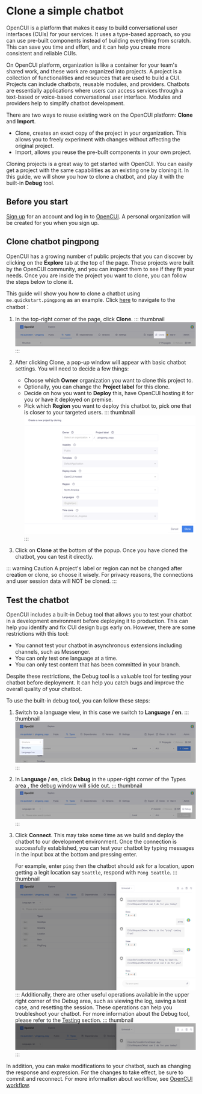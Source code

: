 # Clone a simple chatbot

OpenCUI is a platform that makes it easy to build conversational user interfaces (CUIs) for your services. It uses a type-based approach, so you can use pre-built components instead of building everything from scratch. This can save you time and effort, and it can help you create more consistent and reliable CUIs. 

On OpenCUI platform, organization is like a container for your team's shared work, and these work are organized into projects. A project is a collection of functionalities and resources that are used to build a CUI. Projects can include chatbots, reusable modules, and providers. Chatbots are essentially applications where users can access services through a text-based or voice-based conversational user interface. Modules and providers help to simplify chatbot development. 

There are two ways to reuse existing work on the OpenCUI platform: **Clone** and **Import**. 
- Clone, creates an exact copy of the project in your organization. This allows you to freely experiment with changes without affecting the original project.
- Import, allows you reuse the pre-built components in your own project.

Cloning projects is a great way to get started with OpenCUI. You can easily get a project with the same capabilities as an existing one by cloning it. In this guide, we will show you how to clone a chatbot, and play it with the built-in **Debug** tool.

## Before you start

[Sign up](./signingup.md#sign-up) for an account and log in to [OpenCUI](https://build.opencui.io/login). A personal organization will be created for you when you sign up.

## Clone chatbot pingpong

OpenCUI has a growing number of public projects that you can discover by clicking on the **Explore** tab at the top of the page. These projects were built by the OpenCUI community, and you can inspect them to see if they fit your needs. Once you are inside the project you want to clone, you can follow the steps below to clone it.

This guide will show you how to clone a chatbot using `me.quickstart.pingpong` as an example. Click [here](https://build.opencui.io/org/me.quickstart/agent/pingpong/struct/type) to navigate to the chatbot： 

1. In the top-right corner of the page, click **Clone**. 
    ::: thumbnail
    ![enter chatbot](/images/guide/start-with-clone/click_clone.png)
    :::

2. After clicking Clone, a pop-up window will appear with basic chatbot settings. You will need to decide a few things: 
   - Choose which **Owner** organization you want to clone this project to.
   - Optionally, you can change the **Project label** for this clone.
   - Decide on how you want to **Deploy** this, have OpenCUI hosting it for you or have it deployed on premise.
   - Pick which **Region** you want to deploy this chatbot to, pick one that is closer to your targeted users.
    ::: thumbnail
    ![enter chatbot](/images/guide/start-with-clone/clone.png)
    :::

3. Click on **Clone** at the bottom of the popup. Once you have cloned the chatbot, you can test it directly.

::: warning Caution
A project's label or region can not be changed after creation or clone, so choose it wisely. For privacy reasons, the connections and user session data will NOT be cloned.
:::

## Test the chatbot

OpenCUI includes a built-in Debug tool that allows you to test your chatbot in a development environment before deploying it to production. This can help you identify and fix CUI design bugs early on. However, there are some restrictions with this tool:
- You cannot test your chatbot in asynchronous extensions including channels, such as Messenger. 
- You can only test one language at a time.
- You can only test content that has been committed in your branch.

Despite these restrictions, the Debug tool is a valuable tool for testing your chatbot before deployment. It can help you catch bugs and improve the overall quality of your chatbot. 

To use the built-in debug tool, you can follow these steps:
1. Switch to a language view, in this case we switch to **Language / en**. 
   ::: thumbnail
   ![try it now](/images/guide/start-with-clone/switch_pingpong_en.png)
   :::
2. In **Language / en**, click **Debug** in the upper-right corner of the Types area , the debug window will slide out. 
   ::: thumbnail
   ![try it now](/images/guide/start-with-clone/tryitnow_icon.png)
   :::
3. Click **Connect**. This may take some time as we build and deploy the chatbot to our development environment. Once the connection is successfully established, you can test your chatbot by typing messages in the input box at the bottom and pressing enter. 
   
   For example, enter `ping` then the chatbot should ask for a location, upon getting a legit location say `Seattle`, respond with `Pong Seattle`. 
   ::: thumbnail
   ![pingpong test](/images/guide/start-with-clone/pingpong_test.png)
   :::
   Additionally, there are other useful operations available in the upper right corner of the Debug area, such as viewing the log, saving a test case, and resetting the session. These operations can help you troubleshoot your chatbot. For more information about the Debug tool, please refer to the [Testing](../reference/platform/testing.md) section.
   ::: thumbnail
   ![operation icon](/images/guide/start-with-clone/operation-icon.png)
   :::

In addition, you can make modifications to your chatbot, such as changing the response and expression. For the changes to take effect, be sure to commit and reconnect. For more information about workflow, see [OpenCUI workflow](opencui-flow.md).